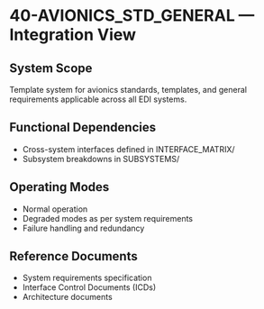 # 40-AVIONICS_STD_GENERAL — Integration View

## System Scope
Template system for avionics standards, templates, and general requirements applicable across all EDI systems.

## Functional Dependencies
- Cross-system interfaces defined in INTERFACE_MATRIX/
- Subsystem breakdowns in SUBSYSTEMS/

## Operating Modes
- Normal operation
- Degraded modes as per system requirements
- Failure handling and redundancy

## Reference Documents
- System requirements specification
- Interface Control Documents (ICDs)
- Architecture documents

